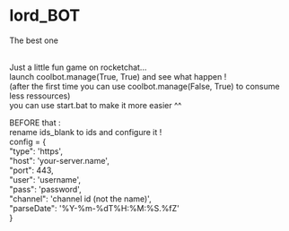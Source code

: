 # lord_BOT
The best one
</br></br>

Just a little fun game on rocketchat...</br>
launch coolbot.manage(True, True) and see what happen !</br>
(after the first time you can use coolbot.manage(False, True) to consume less ressources)</br>
you can use start.bat to make it more easier ^^</br>

BEFORE that :</br>
rename ids_blank to ids and configure it !</br>
config = {</br>
  "type": 'https',</br>
  "host": 'your-server.name',</br>
  "port": 443,</br>
  "user": 'username',</br>
  "pass": 'password',</br>
  "channel": 'channel id (not the name)',</br>
  "parseDate": '%Y-%m-%dT%H:%M:%S.%fZ'</br>
}</br>
